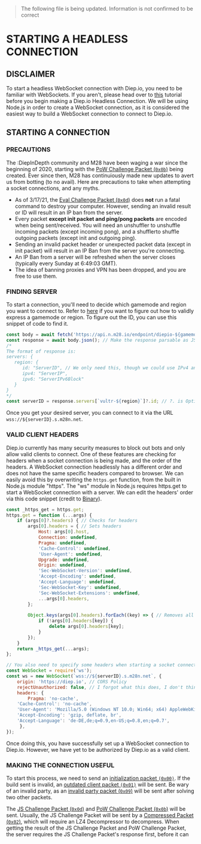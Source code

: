 > The following file is being updated. Information is not confirmed to be correct

# STARTING A HEADLESS CONNECTION

## DISCLAIMER
To start a headless WebSocket connection with Diep.io, you need to be familiar with WebSockets. If you aren't, please head over to [this](https://www.youtube.com/watch?v=FduLSXEHLng) tutorial before you begin making a Diep.io Headless Connection. We will be using Node.js in order to create a WebSocket connection, as it is considered the easiest way to build a WebSocket connection to connect to Diep.io.

## STARTING A CONNECTION

### PRECAUTIONS
The :DiepInDepth community and M28 have been waging a war since the beginning of 2020, starting with the [PoW Challenge Packet (`0x0b`)](https://github.com/ABCxFF/diepindepth/blob/main/protocol/incoming.md#0x0b-pow-challenge-packet) being created. Ever since then, M28 has continuiously made new updates to avert us from botting (to no avail). Here are precautions to take when attempting a socket connections, and any myths.

- As of 3/17/21, the [Eval Challenge Packet (`0x0d`)](https://github.com/ABCxFF/diepindepth/blob/main/protocol/incoming.md#0x0d-int-js-challenge-packet) does **not** run a fatal command to destroy your computer. However, sending an invalid result or ID will result in an IP ban from the server. 
- Every packet **except init packet and ping/pong packets** are encoded when being sent/received. You will need an unshuffler to unshuffle incoming packets (except incoming pong), and a shufflerto shuffle outgoing packets (except init and outgoing ping).
- Sending an invalid packet header or unexpected packet data (except in init packet) will result in an IP Ban from the server you're connecting.
- An IP Ban from a server will be refreshed when the server closes (typically every Sunday at 6:49:03 GMT).
- The idea of banning proxies and VPN has been dropped, and you are free to use them. 

### FINDING SERVER
To start a connection, you'll need to decide which gamemode and region you want to connect to. Refer to [here](./m28api.md) if you want to figure out how to validly express a gamemode or region. To figure out the ID, you can use this snippet of code to find it.
```js
const body = await fetch('https://api.n.m28.io/endpoint/diepio-${gamemode}/findEach'); // Fetches from M28's API in the specific gamemode you want to figure out server IDs.
const response = await body.json(); // Make the response parsable as JSON.
/*
The format of response is:
servers: {
   region: {
      id: "ServerID", // We only need this, though we could use IPv4 and IPv6 to make a connection
      ipv4: "ServerIP",
      ipv6: "ServerIPv6Block"
   }
}
*/
const serverID = response.servers[`vultr-${region}`]?.id; // ?. is Optional Chaining, which checks if value is undefined/null, and if it is stops, otherwise continues.
```
Once you get your desired server, you can connect to it via the URL `wss://${serverID}.s.m28n.net`.

### VALID CLIENT HEADERS
Diep.io currently has many security measures to block out bots and only allow valid clients to connect. One of these features are checking for headers when a socket connection is being made, and the order of the headers. A WebSocket connection headlessly has a different order and does not have the same specific headers compared to browser. We can easily avoid this by overwriting the `https.get` function, from the built in Node.js module "https". The "ws" module in Node.js requires https.get to start a WebSocket connection with a server. We can edit the headers' order via this code snippet (credit to [Binary](https://github.com/binary-person)).
```js
const _https_get = https.get; 
https.get = function (...args) { 
    if (args[0]?.headers) { // Checks for headers
        args[0].headers = { // Sets headers
            Host: args[0].host,
            Connection: undefined,
            Pragma: undefined,
            'Cache-Control': undefined,
            'User-Agent': undefined,
            Upgrade: undefined,
            Origin: undefined,
            'Sec-WebSocket-Version': undefined,
            'Accept-Encoding': undefined,
            'Accept-Language': undefined,
            'Sec-WebSocket-Key': undefined,
            'Sec-WebSocket-Extensions': undefined,
            ...args[0].headers,
        };
        
        Object.keys(args[0].headers).forEach((key) => { // Removes all undefined keys in case M28 starts checking for them.
            if (!args[0].headers[key]) {
                delete args[0].headers[key];
            }
        });
    }
    return _https_get(...args);
};

// You also need to specify some headers when starting a socket connection
const WebSocket = require('ws');
const ws = new WebSocket(`wss://${serverID}.s.m28n.net`, {
    origin: 'https://diep.io', // CORS Policy
    rejectUnauthorized: false, // I forgot what this does, I don't think it's necessary either but meh
    headers: {
    	Pragma: 'no-cache',
	'Cache-Control': 'no-cache',
	'User-Agent': 'Mozilla/5.0 (Windows NT 10.0; Win64; x64) AppleWebKit/537.36 (KHTML, like Gecko) Chrome/86.0.4240.111 Safari/537.36',
	'Accept-Encoding': 'gzip, deflate, br',
	'Accept-Language': 'de-DE,de;q=0.9,en-US;q=0.8,en;q=0.7',
     },
});
```

Once doing this, you have successfully set up a WebSocket connection to Diep.io. However, we have yet to be authorized by Diep.io as a valid client.

### MAKING THE CONNECTION USEFUL

To start this process, we need to send an [initialization packet `(0x00)`](https://github.com/ABCxFF/diepindepth/blob/main/protocol/outgoing.md#0x00-init-packet). If the build sent is invalid, an [outdated client packet `(0x01)`](https://github.com/ABCxFF/diepindepth/blob/main/protocol/incoming.md#0x01-outdated-client-packet) will be sent. Be wary of an invalid party, as an [invalid party packet (`0x09`)](https://github.com/ABCxFF/diepindepth/blob/main/protocol/incoming.md#0x09-invalid-party-packet) will be sent after solving two other packets.

The [JS Challenge Packet (`0x0d`)](https://github.com/ABCxFF/diepindepth/blob/main/protocol/incoming.md#0x0d-int-js-challenge-packet) and [PoW Challenge Packet (`0x0b`)](https://github.com/ABCxFF/diepindepth/blob/main/protocol/incoming.md#0x0b-pow-challenge-packet) will be sent. Usually, the JS Challenge Packet will be sent by a [Compressed Packet (`0x02`)](https://github.com/ABCxFF/diepindepth/blob/main/protocol/incoming.md#0x0b-pow-challenge-packet), which will require an LZ4 Decompressor to decompress. When getting the result of the JS Challenge Packet and PoW Challenge Packet, the server requires the JS Challenge Packet's response first, before it can 

